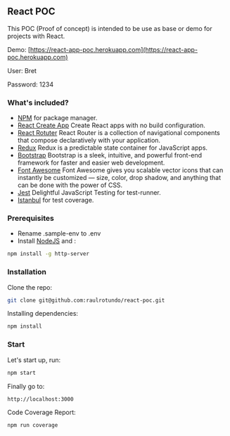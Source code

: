 ## React POC

This POC (Proof of concept) is intended to be use as base or demo for projects with React.

Demo: [https://react-app-poc.herokuapp.com](https://react-app-poc.herokuapp.com)

User: Bret

Password: 1234

### What's included?
* [NPM](https://www.npmjs.com/) for package manager.
* [React Create App](https://github.com/facebookincubator/create-react-app) Create React apps with no build configuration.
* [React Rotuter](https://reacttraining.com/react-router/)  React Router is a collection of navigational components that compose declaratively with your application.
* [Redux](http://redux.js.org/)  Redux is a predictable state container for JavaScript apps.
* [Bootstrap](https://www.npmjs.com/package/bootstrap) Bootstrap is a sleek, intuitive, and powerful front-end framework for faster and easier web development.
* [Font Awesome](http://fontawesome.io/) Font Awesome gives you scalable vector icons that can instantly be customized — size, color, drop shadow, and anything that can be done with the power of CSS.
* [Jest](https://facebook.github.io/jest/) Delightful JavaScript Testing for test-runner.
* [Istanbul](https://github.com/gotwarlost/istanbul) for test coverage.

### Prerequisites
* Rename .sample-env to .env
* Install [NodeJS](https://nodejs.org/en/download/) and :
```bash
npm install -g http-server
```

### Installation
Clone the repo: 
```bash
git clone git@github.com:raulrotundo/react-poc.git
```

Installing dependencies: 
```bash
npm install
```

### Start
Let's start up, run:
```bash
npm start
```

Finally go to:
```bash
http://localhost:3000
```

Code Coverage Report:
```bash
npm run coverage
```